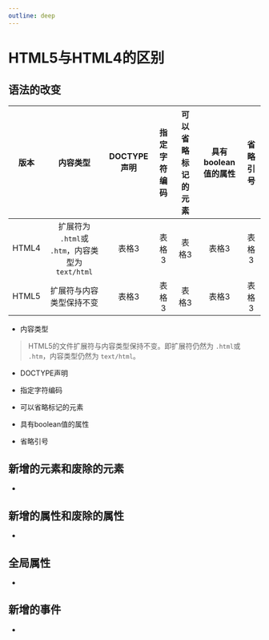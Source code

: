 ```yaml
---
outline: deep
---
```


# HTML5与HTML4的区别

## 语法的改变

|版本|内容类型|DOCTYPE声明|指定字符编码|可以省略标记的元素|具有boolean值的属性|省略引号|
|:----:|:----:|:----:|:----:|:----:|:----:|:----:|
|HTML4|扩展符为 ` .html `或 ` .htm `，内容类型为 ` text/html `|表格3|表格3|表格3|表格3|表格3|
|HTML5|扩展符与内容类型保持不变|表格3|表格3|表格3|表格3|表格3|

- 内容类型

> HTML5的文件扩展符与内容类型保持不变。即扩展符仍然为 ` .html `或 ` .htm `，内容类型仍然为 ` text/html `。

- DOCTYPE声明

- 指定字符编码

- 可以省略标记的元素

- 具有boolean值的属性

- 省略引号

## 新增的元素和废除的元素

-

## 新增的属性和废除的属性

-

## 全局属性

-

## 新增的事件

-
